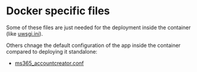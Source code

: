 # Docker specific files
Some of these files are just needed for the deployment inside the container (like [uwsgi.ini](uwsgi.ini)).

Others chnage the default configuration of the app inside the container compared to deploying it standalone:
  * [ms365_accountcreator.conf](ms365_accountcreator.conf)